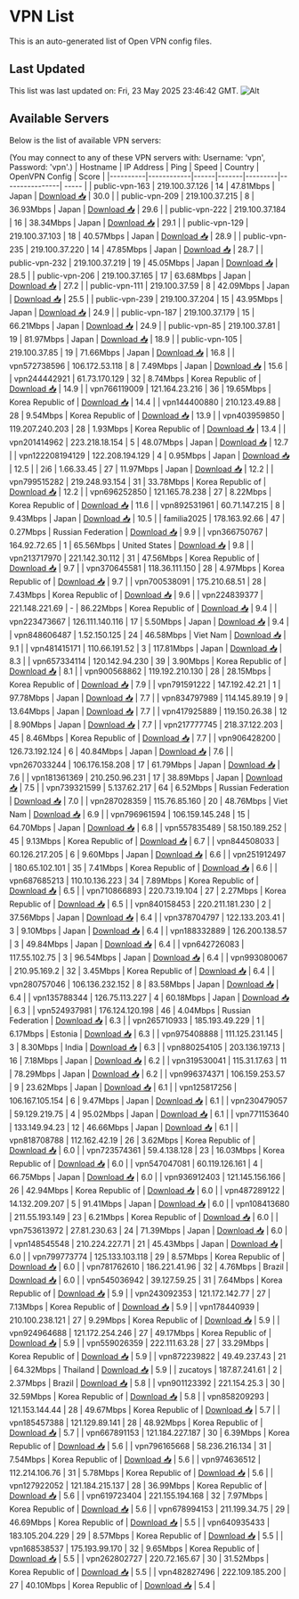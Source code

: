 # VPN List

This is an auto-generated list of Open VPN config files.

## Last Updated

This list was last updated on: Fri, 23 May 2025 23:46:42 GMT.
![Alt](https://repobeats.axiom.co/api/embed/186b98318ef1479477931607c1ad7d823f12451f.svg "Repobeats analytics image")

## Available Servers

Below is the list of available VPN servers:

(You may connect to any of these VPN servers with: Username: 'vpn', Password: 'vpn'.)
| Hostname | IP Address | Ping | Speed | Country | OpenVPN Config | Score |
|----------|------------|------|-------|---------|----------------| ----- |
| public-vpn-163 | 219.100.37.126 | 14 | 47.81Mbps | Japan | [Download 📥](./configs/server_0_JP.ovpn) | 30.0 |
| public-vpn-209 | 219.100.37.215 | 8 | 36.93Mbps | Japan | [Download 📥](./configs/server_1_JP.ovpn) | 29.6 |
| public-vpn-222 | 219.100.37.184 | 16 | 38.34Mbps | Japan | [Download 📥](./configs/server_2_JP.ovpn) | 29.1 |
| public-vpn-129 | 219.100.37.103 | 18 | 40.57Mbps | Japan | [Download 📥](./configs/server_3_JP.ovpn) | 28.9 |
| public-vpn-235 | 219.100.37.220 | 14 | 47.85Mbps | Japan | [Download 📥](./configs/server_4_JP.ovpn) | 28.7 |
| public-vpn-232 | 219.100.37.219 | 19 | 45.05Mbps | Japan | [Download 📥](./configs/server_5_JP.ovpn) | 28.5 |
| public-vpn-206 | 219.100.37.165 | 17 | 63.68Mbps | Japan | [Download 📥](./configs/server_6_JP.ovpn) | 27.2 |
| public-vpn-111 | 219.100.37.59 | 8 | 42.09Mbps | Japan | [Download 📥](./configs/server_7_JP.ovpn) | 25.5 |
| public-vpn-239 | 219.100.37.204 | 15 | 43.95Mbps | Japan | [Download 📥](./configs/server_8_JP.ovpn) | 24.9 |
| public-vpn-187 | 219.100.37.179 | 15 | 66.21Mbps | Japan | [Download 📥](./configs/server_9_JP.ovpn) | 24.9 |
| public-vpn-85 | 219.100.37.81 | 19 | 81.97Mbps | Japan | [Download 📥](./configs/server_10_JP.ovpn) | 18.9 |
| public-vpn-105 | 219.100.37.85 | 19 | 71.66Mbps | Japan | [Download 📥](./configs/server_11_JP.ovpn) | 16.8 |
| vpn572738596 | 106.172.53.118 | 8 | 7.49Mbps | Japan | [Download 📥](./configs/server_12_JP.ovpn) | 15.6 |
| vpn244442921 | 61.73.170.129 | 32 | 8.74Mbps | Korea Republic of | [Download 📥](./configs/server_13_KR.ovpn) | 14.9 |
| vpn766119009 | 121.164.23.216 | 36 | 19.65Mbps | Korea Republic of | [Download 📥](./configs/server_14_KR.ovpn) | 14.4 |
| vpn144400880 | 210.123.49.88 | 28 | 9.54Mbps | Korea Republic of | [Download 📥](./configs/server_15_KR.ovpn) | 13.9 |
| vpn403959850 | 119.207.240.203 | 28 | 1.93Mbps | Korea Republic of | [Download 📥](./configs/server_16_KR.ovpn) | 13.4 |
| vpn201414962 | 223.218.18.154 | 5 | 48.07Mbps | Japan | [Download 📥](./configs/server_17_JP.ovpn) | 12.7 |
| vpn122208194129 | 122.208.194.129 | 4 | 0.95Mbps | Japan | [Download 📥](./configs/server_18_JP.ovpn) | 12.5 |
| 2i6 | 1.66.33.45 | 27 | 11.97Mbps | Japan | [Download 📥](./configs/server_19_JP.ovpn) | 12.2 |
| vpn799515282 | 219.248.93.154 | 31 | 33.78Mbps | Korea Republic of | [Download 📥](./configs/server_20_KR.ovpn) | 12.2 |
| vpn696252850 | 121.165.78.238 | 27 | 8.22Mbps | Korea Republic of | [Download 📥](./configs/server_21_KR.ovpn) | 11.6 |
| vpn892531961 | 60.71.147.215 | 8 | 9.43Mbps | Japan | [Download 📥](./configs/server_22_JP.ovpn) | 10.5 |
| familia2025 | 178.163.92.66 | 47 | 0.27Mbps | Russian Federation | [Download 📥](./configs/server_23_RU.ovpn) | 9.9 |
| vpn366750767 | 164.92.72.65 | 1 | 65.56Mbps | United States | [Download 📥](./configs/server_24_US.ovpn) | 9.8 |
| vpn213717970 | 221.142.30.112 | 31 | 47.56Mbps | Korea Republic of | [Download 📥](./configs/server_25_KR.ovpn) | 9.7 |
| vpn370645581 | 118.36.111.150 | 28 | 4.97Mbps | Korea Republic of | [Download 📥](./configs/server_26_KR.ovpn) | 9.7 |
| vpn700538091 | 175.210.68.51 | 28 | 7.43Mbps | Korea Republic of | [Download 📥](./configs/server_27_KR.ovpn) | 9.6 |
| vpn224839377 | 221.148.221.69 | - | 86.22Mbps | Korea Republic of | [Download 📥](./configs/server_28_KR.ovpn) | 9.4 |
| vpn223473667 | 126.111.140.116 | 17 | 5.50Mbps | Japan | [Download 📥](./configs/server_29_JP.ovpn) | 9.4 |
| vpn848606487 | 1.52.150.125 | 24 | 46.58Mbps | Viet Nam | [Download 📥](./configs/server_30_VN.ovpn) | 9.1 |
| vpn481415171 | 110.66.191.52 | 3 | 117.81Mbps | Japan | [Download 📥](./configs/server_31_JP.ovpn) | 8.3 |
| vpn657334114 | 120.142.94.230 | 39 | 3.90Mbps | Korea Republic of | [Download 📥](./configs/server_32_KR.ovpn) | 8.1 |
| vpn900568862 | 119.192.210.130 | 28 | 28.15Mbps | Korea Republic of | [Download 📥](./configs/server_33_KR.ovpn) | 7.9 |
| vpn791591222 | 147.192.42.21 | 1 | 97.78Mbps | Japan | [Download 📥](./configs/server_34_JP.ovpn) | 7.7 |
| vpn834797989 | 114.145.89.19 | 9 | 13.64Mbps | Japan | [Download 📥](./configs/server_35_JP.ovpn) | 7.7 |
| vpn417925889 | 119.150.26.38 | 12 | 8.90Mbps | Japan | [Download 📥](./configs/server_36_JP.ovpn) | 7.7 |
| vpn217777745 | 218.37.122.203 | 45 | 8.46Mbps | Korea Republic of | [Download 📥](./configs/server_37_KR.ovpn) | 7.7 |
| vpn906428200 | 126.73.192.124 | 6 | 40.84Mbps | Japan | [Download 📥](./configs/server_38_JP.ovpn) | 7.6 |
| vpn267033244 | 106.176.158.208 | 17 | 61.79Mbps | Japan | [Download 📥](./configs/server_39_JP.ovpn) | 7.6 |
| vpn181361369 | 210.250.96.231 | 17 | 38.89Mbps | Japan | [Download 📥](./configs/server_40_JP.ovpn) | 7.5 |
| vpn739321599 | 5.137.62.217 | 64 | 6.52Mbps | Russian Federation | [Download 📥](./configs/server_41_RU.ovpn) | 7.0 |
| vpn287028359 | 115.76.85.160 | 20 | 48.76Mbps | Viet Nam | [Download 📥](./configs/server_42_VN.ovpn) | 6.9 |
| vpn796961594 | 106.159.145.248 | 15 | 64.70Mbps | Japan | [Download 📥](./configs/server_43_JP.ovpn) | 6.8 |
| vpn557835489 | 58.150.189.252 | 45 | 9.13Mbps | Korea Republic of | [Download 📥](./configs/server_44_KR.ovpn) | 6.7 |
| vpn844508033 | 60.126.217.205 | 6 | 9.60Mbps | Japan | [Download 📥](./configs/server_45_JP.ovpn) | 6.6 |
| vpn251912497 | 180.65.102.101 | 35 | 7.41Mbps | Korea Republic of | [Download 📥](./configs/server_46_KR.ovpn) | 6.6 |
| vpn687685213 | 110.10.136.223 | 34 | 7.89Mbps | Korea Republic of | [Download 📥](./configs/server_47_KR.ovpn) | 6.5 |
| vpn710866893 | 220.73.19.104 | 27 | 2.27Mbps | Korea Republic of | [Download 📥](./configs/server_48_KR.ovpn) | 6.5 |
| vpn840158453 | 220.211.181.230 | 2 | 37.56Mbps | Japan | [Download 📥](./configs/server_49_JP.ovpn) | 6.4 |
| vpn378704797 | 122.133.203.41 | 3 | 9.10Mbps | Japan | [Download 📥](./configs/server_50_JP.ovpn) | 6.4 |
| vpn188332889 | 126.200.138.57 | 3 | 49.84Mbps | Japan | [Download 📥](./configs/server_51_JP.ovpn) | 6.4 |
| vpn642726083 | 117.55.102.75 | 3 | 96.54Mbps | Japan | [Download 📥](./configs/server_52_JP.ovpn) | 6.4 |
| vpn993080067 | 210.95.169.2 | 32 | 3.45Mbps | Korea Republic of | [Download 📥](./configs/server_53_KR.ovpn) | 6.4 |
| vpn280757046 | 106.136.232.152 | 8 | 83.58Mbps | Japan | [Download 📥](./configs/server_54_JP.ovpn) | 6.4 |
| vpn135788344 | 126.75.113.227 | 4 | 60.18Mbps | Japan | [Download 📥](./configs/server_55_JP.ovpn) | 6.3 |
| vpn524937981 | 176.124.120.198 | 46 | 4.04Mbps | Russian Federation | [Download 📥](./configs/server_56_RU.ovpn) | 6.3 |
| vpn265710933 | 185.193.49.229 | 1 | 6.17Mbps | Estonia | [Download 📥](./configs/server_57_EE.ovpn) | 6.3 |
| vpn975408888 | 111.125.231.145 | 3 | 8.30Mbps | India | [Download 📥](./configs/server_58_IN.ovpn) | 6.3 |
| vpn880254105 | 203.136.197.13 | 16 | 7.18Mbps | Japan | [Download 📥](./configs/server_59_JP.ovpn) | 6.2 |
| vpn319530041 | 115.31.17.63 | 11 | 78.29Mbps | Japan | [Download 📥](./configs/server_60_JP.ovpn) | 6.2 |
| vpn996374371 | 106.159.253.57 | 9 | 23.62Mbps | Japan | [Download 📥](./configs/server_61_JP.ovpn) | 6.1 |
| vpn125817256 | 106.167.105.154 | 6 | 9.47Mbps | Japan | [Download 📥](./configs/server_62_JP.ovpn) | 6.1 |
| vpn230479057 | 59.129.219.75 | 4 | 95.02Mbps | Japan | [Download 📥](./configs/server_63_JP.ovpn) | 6.1 |
| vpn771153640 | 133.149.94.23 | 12 | 46.66Mbps | Japan | [Download 📥](./configs/server_64_JP.ovpn) | 6.1 |
| vpn818708788 | 112.162.42.19 | 26 | 3.62Mbps | Korea Republic of | [Download 📥](./configs/server_65_KR.ovpn) | 6.0 |
| vpn723574361 | 59.4.138.128 | 23 | 16.03Mbps | Korea Republic of | [Download 📥](./configs/server_66_KR.ovpn) | 6.0 |
| vpn547047081 | 60.119.126.161 | 4 | 66.75Mbps | Japan | [Download 📥](./configs/server_67_JP.ovpn) | 6.0 |
| vpn936912403 | 121.145.156.166 | 26 | 42.94Mbps | Korea Republic of | [Download 📥](./configs/server_68_KR.ovpn) | 6.0 |
| vpn487289122 | 14.132.209.207 | 5 | 91.41Mbps | Japan | [Download 📥](./configs/server_69_JP.ovpn) | 6.0 |
| vpn108413680 | 211.55.193.149 | 23 | 6.21Mbps | Korea Republic of | [Download 📥](./configs/server_70_KR.ovpn) | 6.0 |
| vpn753613972 | 27.81.230.63 | 24 | 71.39Mbps | Japan | [Download 📥](./configs/server_71_JP.ovpn) | 6.0 |
| vpn148545548 | 210.224.227.71 | 21 | 45.43Mbps | Japan | [Download 📥](./configs/server_72_JP.ovpn) | 6.0 |
| vpn799773774 | 125.133.103.118 | 29 | 8.57Mbps | Korea Republic of | [Download 📥](./configs/server_73_KR.ovpn) | 6.0 |
| vpn781762610 | 186.221.41.96 | 32 | 4.76Mbps | Brazil | [Download 📥](./configs/server_74_BR.ovpn) | 6.0 |
| vpn545036942 | 39.127.59.25 | 31 | 7.64Mbps | Korea Republic of | [Download 📥](./configs/server_75_KR.ovpn) | 5.9 |
| vpn243092353 | 121.172.142.77 | 27 | 7.13Mbps | Korea Republic of | [Download 📥](./configs/server_76_KR.ovpn) | 5.9 |
| vpn178440939 | 210.100.238.121 | 27 | 9.29Mbps | Korea Republic of | [Download 📥](./configs/server_77_KR.ovpn) | 5.9 |
| vpn924964688 | 121.172.254.246 | 27 | 49.17Mbps | Korea Republic of | [Download 📥](./configs/server_78_KR.ovpn) | 5.9 |
| vpn559026359 | 222.111.63.28 | 27 | 33.29Mbps | Korea Republic of | [Download 📥](./configs/server_79_KR.ovpn) | 5.9 |
| vpn872239822 | 49.49.237.43 | 21 | 64.32Mbps | Thailand | [Download 📥](./configs/server_80_TH.ovpn) | 5.9 |
| zucatoys | 187.87.241.61 | 2 | 2.37Mbps | Brazil | [Download 📥](./configs/server_81_BR.ovpn) | 5.8 |
| vpn901123392 | 221.154.25.3 | 30 | 32.59Mbps | Korea Republic of | [Download 📥](./configs/server_82_KR.ovpn) | 5.8 |
| vpn858209293 | 121.153.144.44 | 28 | 49.67Mbps | Korea Republic of | [Download 📥](./configs/server_83_KR.ovpn) | 5.7 |
| vpn185457388 | 121.129.89.141 | 28 | 48.92Mbps | Korea Republic of | [Download 📥](./configs/server_84_KR.ovpn) | 5.7 |
| vpn667891153 | 121.184.227.187 | 30 | 6.39Mbps | Korea Republic of | [Download 📥](./configs/server_85_KR.ovpn) | 5.6 |
| vpn796165668 | 58.236.216.134 | 31 | 7.54Mbps | Korea Republic of | [Download 📥](./configs/server_86_KR.ovpn) | 5.6 |
| vpn974636512 | 112.214.106.76 | 31 | 5.78Mbps | Korea Republic of | [Download 📥](./configs/server_87_KR.ovpn) | 5.6 |
| vpn127922052 | 121.184.215.137 | 28 | 36.99Mbps | Korea Republic of | [Download 📥](./configs/server_88_KR.ovpn) | 5.6 |
| vpn619723404 | 221.155.194.168 | 32 | 7.97Mbps | Korea Republic of | [Download 📥](./configs/server_89_KR.ovpn) | 5.6 |
| vpn678994153 | 211.199.34.75 | 29 | 46.69Mbps | Korea Republic of | [Download 📥](./configs/server_90_KR.ovpn) | 5.5 |
| vpn640935433 | 183.105.204.229 | 29 | 8.57Mbps | Korea Republic of | [Download 📥](./configs/server_91_KR.ovpn) | 5.5 |
| vpn168538537 | 175.193.99.170 | 32 | 9.65Mbps | Korea Republic of | [Download 📥](./configs/server_92_KR.ovpn) | 5.5 |
| vpn262802727 | 220.72.165.67 | 30 | 31.52Mbps | Korea Republic of | [Download 📥](./configs/server_93_KR.ovpn) | 5.5 |
| vpn482827496 | 222.109.185.200 | 27 | 40.10Mbps | Korea Republic of | [Download 📥](./configs/server_94_KR.ovpn) | 5.4 |
